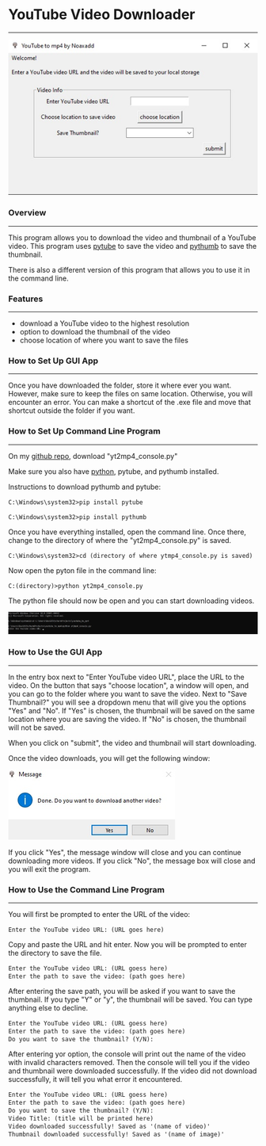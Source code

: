 # YouTube Video Downloader

---

<p>
    <img src="markdown files/window.jpg">
</p>

### Overview

---

This program allows you to download the video and thumbnail of a YouTube video.
This program uses [pytube](https://github.com/pytube/pytube) to save the video 
and [pythumb](https://github.com/alexitx/pythumb) to save the thumbnail. 

There is also a different version of this program that allows you to use it in the command line.



### Features 

---

* download a YouTube video to the highest resolution
* option to download the thumbnail of the video
* choose location of where you want to save the files

### How to Set Up GUI App

---

Once you have downloaded the folder, store it where ever you want. 
However, make sure to keep the files on same location. Otherwise, you will encounter an error. 
You can make a shortcut of the .exe file and move that shortcut outside the folder if you want.

### How to Set Up Command Line Program

---

On my [github repo](https://github.com/DavidKN10/yt-video-downloader), download "yt2mp4_console.py"

Make sure you also have [python](https://www.python.org/downloads/), pytube, and pythumb installed.

Instructions to download pythumb and pytube:

```commandline
C:\Windows\system32>pip install pytube
```

```commandline
C:\Windows\system32>pip install pythumb
```

Once you have everything installed, open the command line. Once there, 
change to the directory of where the "yt2mp4_console.py" is saved.

```commandline
C:\Windows\system32>cd (directory of where ytmp4_console.py is saved)
```

Now open the pyton file in the command line:
```commandline
C:(directory)>python yt2mp4_console.py
```
The python file should now be open and you can start downloading videos.
<p>
    <img src="markdown files/console.jpg">
</p>



### How to Use the GUI App

---

In the entry box next to "Enter YouTube video URL", place the URL to the video.
On the button that says "choose location", a window will open,
and you can go to the folder where you want to save the video. 
Next to "Save Thumbnail?" you will see a dropdown menu that will give you the options
"Yes" and "No". If "Yes" is chosen, the thumbnail will be saved on the same location 
where you are saving the video. If "No" is chosen, the thumbnail will not be saved. 

When you click on "submit", the video and thumbnail will start downloading.

Once the video downloads, you will get the following window:

<p>
    <img src="markdown files/message box.jpg">
</p>


If you click "Yes", the message window will close and you can continue downloading more videos.
If you click "No", the message box will close and you will exit the program.

### How to Use the Command Line Program

---

You will first be prompted to enter the URL of the video:
```commandline
Enter the YouTube video URL: (URL goes here)
```
Copy and paste the URL and hit enter. 
Now you will be prompted to enter the directory to save the file.
```commandline
Enter the YouTube video URL: (URL goess here)
Enter the path to save the video: (path goes here)
```
After entering the save path, you will be asked if you want to save the thumbnail.
If you type "Y" or "y", the thumbnail will be saved. You can type anything else to decline.
```commandline
Enter the YouTube video URL: (URL goess here)
Enter the path to save the video: (path goes here)
Do you want to save the thumbnail? (Y/N):
```
After entering yor option, the console will print out the name of the video with invalid characters removed. 
Then the console will tell you if the video and thumbnail were downloaded successfully. 
If the video did not download successfully, it will tell you what error it encountered. 
```commandline
Enter the YouTube video URL: (URL goess here)
Enter the path to save the video: (path goes here)
Do you want to save the thumbnail? (Y/N):
Video Title: (title will be printed here)
Video downloaded successfully! Saved as '(name of video)'
Thumbnail downloaded successfully! Saved as '(name of image)'
```
